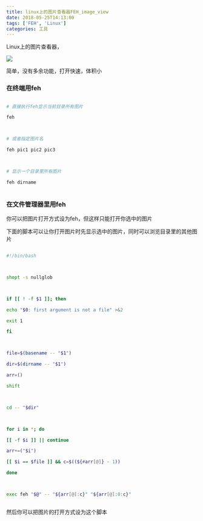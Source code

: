 ```yaml
---
title: linux上的图片查看器FEH_image_view
date: 2018-05-25T14:13:00
tags: ['FEH', 'Linux']
categories: 工具
---
```


Linux上的图片查看器，


![](http://p1f1jwe7c.bkt.clouddn.com/18-5-24/76810644.jpg)

简单，没有多余功能，打开快速，体积小


### 在终端用feh



```bash

# 直接执行feh显示当前目录所有图片

feh



# 或者指定图片名

feh pic1 pic2 pic3



# 显示一个目录里所有图片

feh dirname



```



### 在文件管理器里用feh

你可以把图片打开方式设为feh，但这样只能打开你选中的图片

下面的脚本可以让你打开图片时先显示选中的图片，同时可以浏览目录里的其他图片



```bash

#!/bin/bash



shopt -s nullglob



if [[ ! -f $1 ]]; then

echo "$0: first argument is not a file" >&2

exit 1

fi



file=$(basename -- "$1")

dir=$(dirname -- "$1")

arr=()

shift



cd -- "$dir"



for i in *; do

[[ -f $i ]] || continue

arr+=("$i")

[[ $i == $file ]] && c=$((${#arr[@]} - 1))

done



exec feh "$@" -- "${arr[@]:c}" "${arr[@]:0:c}"



```



然后你可以把图片的打开方式设为这个脚本
    
